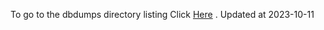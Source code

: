 To go to the dbdumps directory listing Click [Here](https://ipfs.io/ipfs/bafkreifyphqzyc7pcewesidxq4ht4tego5vcqm2yajj7fnd64zvjlwxytu) . Updated at 2023-10-11